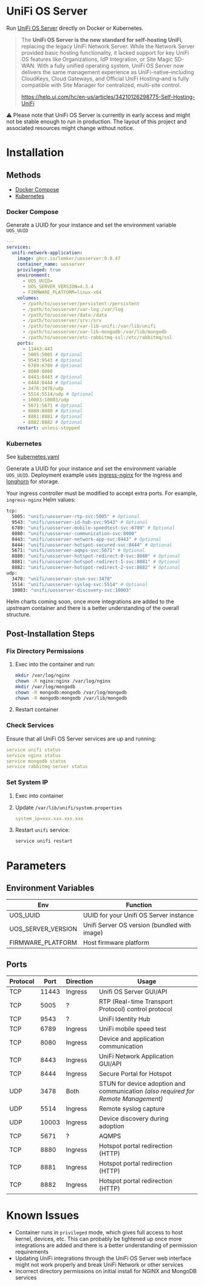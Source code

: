 # UniFi OS Server

Run [UniFi OS Server](https://blog.ui.com/article/introducing-unifi-os-server) directly on Docker or Kubernetes.

> The **UniFi OS Server is the new standard for self-hosting UniFi**, replacing the legacy UniFi Network Server. While the Network Server provided basic hosting functionality, it lacked support for key UniFi OS features like Organizations, IdP Integration, or Site Magic SD-WAN. With a fully unified operating system, UniFi OS Server now delivers the same management experience as UniFi-native–including CloudKeys, Cloud Gateways, and Official UniFi Hosting–and is fully compatible with Site Manager for centralized, multi-site control.
>
> <https://help.ui.com/hc/en-us/articles/34210126298775-Self-Hosting-UniFi>


⚠️ Please note that UniFi OS Server is currently in early access and might not be stable enough to run in production. The layout of this project and associated resources might change without notice.

# Installation

## Methods

* [Docker Compose](https://github.com/lemker/unifi-os-server/tree/main?tab=readme-ov-file#docker-compose)
* [Kubernetes](https://github.com/lemker/unifi-os-server/tree/main?tab=readme-ov-file#kubernetes)

### Docker Compose

Generate a UUID for your instance and set the environment variable `UOS_UUID`

```yaml
---
services:
  unifi-network-application:
    image: ghcr.io/lemker/uosserver:0.0.47
    container_name: uosserver
    privileged: true
    environment:
      - UOS_UUID=
      - UOS_SERVER_VERSION=4.3.4
      - FIRMWARE_PLATFORM=linux-x64
    volumes:
      - /path/to/uosserver/persistent:/persistent
      - /path/to/uosserver/var-log:/var/log
      - /path/to/uosserver/data:/data
      - /path/to/uosserver/srv:/srv
      - /path/to/uosserver/var-lib-unifi:/var/lib/unifi
      - /path/to/uosserver/var-lib-mongodb:/var/lib/mongodb
      - /path/to/uosserver/etc-rabbitmq-ssl:/etc/rabbitmq/ssl
    ports:
      - 11443:443
      - 5005:5005 # Optional
      - 9543:9543 # Optional
      - 6789:6789 # Optional
      - 8080:8080
      - 8443:8443 # Optional
      - 8444:8444 # Optional
      - 3478:3478/udp
      - 5514:5514/udp # Optional
      - 10003:10003/udp
      - 5671:5671 # Optional
      - 8880:8880 # Optional
      - 8881:8881 # Optional
      - 8882:8882 # Optional
    restart: unless-stopped
```

### Kubernetes

See [kubernetes.yaml](https://github.com/lemker/unifi-os-server/blob/main/kubernetes.yaml)

Generate a UUID for your instance and set the environment variable `UOS_UUID`. Deployment example uses [ingress-nginx](https://github.com/kubernetes/ingress-nginx) for the ingress and [longhorn](https://github.com/longhorn/longhorn) for storage.

Your ingress controller must be modified to accept extra ports. For example, `ingress-nginx` Helm values:

```bash
tcp:
  5005: "unifi/uosserver-rtp-svc:5005" # Optional
  9543: "unifi/uosserver-id-hub-svc:9543" # Optional
  6789: "unifi/uosserver-mobile-speedtest-svc:6789" # Optional
  8080: "unifi/uosserver-communication-svc:8080"
  8443: "unifi/uosserver-network-app-svc:8443" # Optional
  8444: "unifi/uosserver-hotspot-secured-svc:8444" # Optional
  5671: "unifi/uosserver-aqmps-svc:5671" # Optional
  8880: "unifi/uosserver-hotspot-redirect-0-svc:8880" # Optional
  8881: "unifi/uosserver-hotspot-redirect-1-svc:8881" # Optional
  8882: "unifi/uosserver-hotspot-redirect-2-svc:8882" # Optional
udp:
  3478: "unifi/uosserver-stun-svc:3478"
  5514: "unifi/uosserver-syslog-svc:5514" # Optional
  10003: "unifi/uosserver-discovery-svc:10003"
```

Helm charts coming soon, once more integrations are added to the upstream container and there is a better understanding of the overall structure.

## Post-Installation Steps

### Fix Directory Permissions


1. Exec into the container and run:

   ```bash
   mkdir /var/log/nginx 
   chown -R nginx:nginx /var/log/nginx
   mkdir /var/log/mongodb
   chown -R mongodb:mongodb /var/log/mongodb
   chown -R mongodb:mongodb /var/lib/mongodb
   ```
2. Restart container

### Check Services

Ensure that all UniFi OS Server services are up and running:

```yaml
service unifi status
service nginx status
service mongodb status
service rabbitmq-server status
```

### Set System IP


1. Exec into container
2. Update `/var/lib/unifi/system.properties`

   ```yaml
   system_ip=xxx.xxx.xxx.xxx
   ```
3. Restart `unifi` service:

   ```bash
   service unifi restart
   ```

# Parameters

## Environment Variables

| Env | Function |
|----|----|
| UOS_UUID | UUID for your Unifi OS Server instance |
| UOS_SERVER_VERSION | Unifi Server OS version (bundled with image) |
| FIRMWARE_PLATFORM | Host firmware platform |

## Ports

| Protocol | Port | Direction | Usage |
|----|----|----|----|
| TCP | 11443 | Ingress | Unifi OS Server GUI/API |
| TCP | 5005 | ? | RTP (Real-time Transport Protocol) control protocol |
| TCP | 9543 | ? | UniFi Identity Hub |
| TCP | 6789 | Ingress | UniFi mobile speed test |
| TCP | 8080 | Ingress | Device and application communication |
| TCP | 8443 | Ingress | UniFi Network Application GUI/API |
| TCP | 8444 | Ingress | Secure Portal for Hotspot |
| UDP | 3478 | Both | STUN for device adoption and communication *(also required for Remote Management)* |
| UDP | 5514 | Ingress | Remote syslog capture |
| UDP | 10003 | Ingress | Device discovery during adoption |
| TCP | 5671 | ? | AQMPS |
| TCP | 8880 | Ingress | Hotspot portal redirection (HTTP) |
| TCP | 8881 | Ingress | Hotspot portal redirection (HTTP) |
| TCP | 8882 | Ingress | Hotspot portal redirection (HTTP) |

# Known Issues

* Container runs in `privileged` mode, which gives full access to host kernel, devices, etc. This can probably be tightened up once more integrations are added and there is a better understanding of permission requirements
* Updating UniFi integrations through the UniFi OS Server web interface might not work properly and break UniFi Network or other services
* Incorrect directory permissions on initial install for NGINX and MongoDB services
